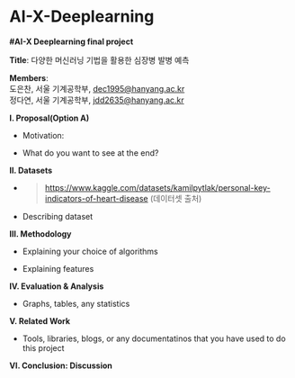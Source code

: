 # AI-X-Deeplearning
**#AI-X Deeplearning final project**

**Title**: 다양한 머신러닝 기법을 활용한 심장병 발병 예측

**Members**: <br>도은찬, 서울 기계공학부, dec1995@hanyang.ac.kr  <br>정다연, 서울 기계공학부, jdd2635@hanyang.ac.kr
         
**Ⅰ. Proposal(Option A)**

  - Motivation:
  
  - What do you want to see at the end?
  
**Ⅱ. Datasets**

  - >https://www.kaggle.com/datasets/kamilpytlak/personal-key-indicators-of-heart-disease (데이터셋 출처)
  - Describing dataset
    
**Ⅲ. Methodology**

  - Explaining your choice of algorithms
  
  - Explaining features
  
**Ⅳ. Evaluation & Analysis**

  - Graphs, tables, any statistics
  
**Ⅴ. Related Work**

   - Tools, libraries, blogs, or any documentatinos that you have used to do this project
   
**Ⅵ. Conclusion: Discussion**
